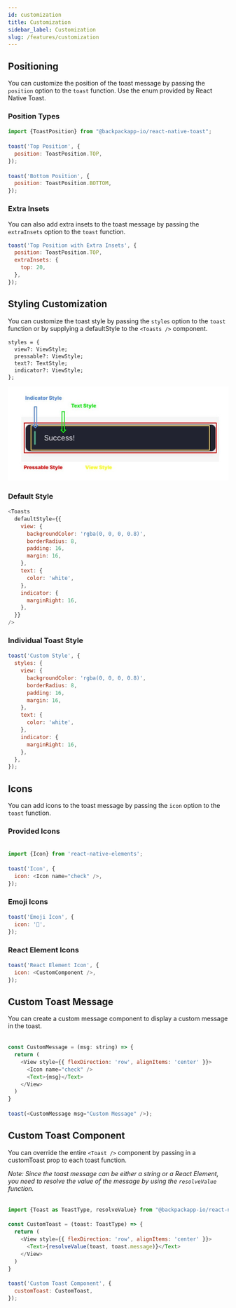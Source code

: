 ```yaml
---
id: customization
title: Customization
sidebar_label: Customization
slug: /features/customization
---
```


## Positioning

You can customize the position of the toast message by passing the `position` option to the `toast` function. Use the enum provided by React Native Toast.

### Position Types

```js
import {ToastPosition} from "@backpackapp-io/react-native-toast";

toast('Top Position', {
  position: ToastPosition.TOP,
});

toast('Bottom Position', {
  position: ToastPosition.BOTTOM,
});

```

### Extra Insets

You can also add extra insets to the toast message by passing the `extraInsets` option to the `toast` function.

```js
toast('Top Position with Extra Insets', {
  position: ToastPosition.TOP,
  extraInsets: {
    top: 20,
  },
});
```

## Styling Customization

You can customize the toast style by passing the `styles` option to the `toast` function or by supplying a defaultStyle to the `<Toasts />` component.
```
styles = {
  view?: ViewStyle;
  pressable?: ViewStyle;
  text?: TextStyle;
  indicator?: ViewStyle;
};
```


![Toast Diagram](../../static/img/toast-diagram.jpg)

### Default Style

```js
<Toasts
  defaultStyle={{
    view: {
      backgroundColor: 'rgba(0, 0, 0, 0.8)',
      borderRadius: 8,
      padding: 16,
      margin: 16,
    },
    text: {
      color: 'white',
    },
    indicator: {
      marginRight: 16,
    },
  }}
/>
```

### Individual Toast Style

```js
toast('Custom Style', {
  styles: {
    view: {
      backgroundColor: 'rgba(0, 0, 0, 0.8)',
      borderRadius: 8,
      padding: 16,
      margin: 16,
    },
    text: {
      color: 'white',
    },
    indicator: {
      marginRight: 16,
    },
  },
});
```

## Icons

You can add icons to the toast message by passing the `icon` option to the `toast` function.

### Provided Icons
```js

import {Icon} from 'react-native-elements';

toast('Icon', {
  icon: <Icon name="check" />,
});

```

### Emoji Icons
```js
toast('Emoji Icon', {
  icon: '🚀',
});

```

### React Element Icons
```js
toast('React Element Icon', {
  icon: <CustomComponent />,
});

```

## Custom Toast Message

You can create a custom message component to display a custom message in the toast.

```js

const CustomMessage = (msg: string) => {
  return (
    <View style={{ flexDirection: 'row', alignItems: 'center' }}>
      <Icon name="check" />
      <Text>{msg}</Text>
    </View>
  )
}

toast(<CustomMessage msg="Custom Message" />);
```

## Custom Toast Component

You can override the entire `<Toast />` component by passing in a customToast prop to each toast function.

*Note: Since the toast message can be either a string or a React Element, you need to resolve the value of the message by using the `resolveValue` function.*

```js

import {Toast as ToastType, resolveValue} from "@backpackapp-io/react-native-toast";

const CustomToast = (toast: ToastType) => {
  return (
    <View style={{ flexDirection: 'row', alignItems: 'center' }}>
      <Text>{resolveValue(toast, toast.message)}</Text>
    </View>
  )
}

toast('Custom Toast Component', {
  customToast: CustomToast,
});
```

